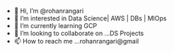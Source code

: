 - 👋 Hi, I’m @rohanrangari
- 👀 I’m interested in Data Science| AWS | DBs | MlOps
- 🌱 I’m currently learning GCP
- 💞️ I’m looking to collaborate on ...DS Projects
- 📫 How to reach me ...rohanrangari@gmail

<!---
rohanrangari/rohanrangari is a ✨ special ✨ repository because its `README.md` (this file) appears on your GitHub profile.
You can click the Preview link to take a look at your changes.
--->
